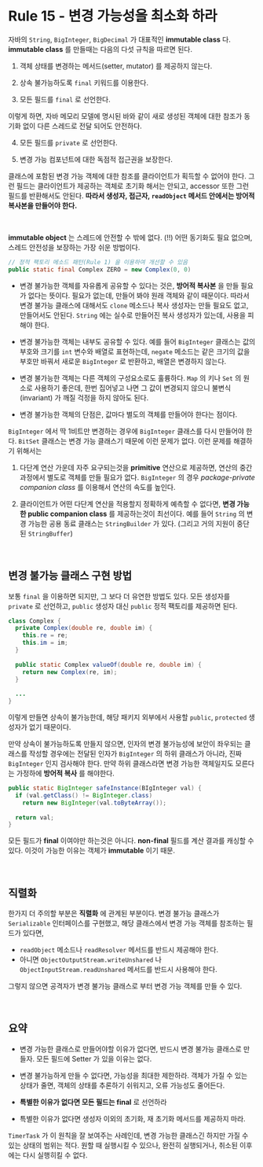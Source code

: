 # Rule 15 - 변경 가능성을 최소화 하라


자바의 `String`, `BigInteger`, `BigDecimal` 가 대표적인 **immutable class** 다. **immutable class** 를 만들때는 다음의 다섯 규칙을 따르면 된다.

1. 객체 상태를 변경하는 메서드(setter, mutator) 를 제공하지 않는다.

2. 상속 불가능하도록 `final` 키워드를 이용한다.

3. 모든 필드를 `final` 로 선언한다.

이렇게 하면, 자바 메모리 모델에 명시된 바와 같이 새로 생성된 객체에 대한 참조가 동기화 없이 다른 스레드로 전달 되어도 안전하다.

4. 모든 필드를 `private` 로 선언한다.

5. 변경 가능 컴포넌트에 대한 독점적 접근권을 보장한다.

클래스에 포함된 변경 가능 객체에 대한 참조를 클라이언트가 획득할 수 없어야 한다. 그런 필드는 클라이언트가 제공하는 객체로 초기화 해서는 안되고, 
accessor 또한 그런 필드를 반환해서도 안된다. **따라서 생성자, 접근자, `readObject` 메서드 안에서는 방어적 복사본을 만들어야 한다.**

<br>

**immutable object** 는 스레드에 안전할 수 밖에 없다. (!!) 어떤 동기화도 필요 없으며, 스레드 안전성을 보장하는 가장 쉬운 방법이다.


```java
// 정적 팩토리 메소드 패턴(Rule 1) 을 이용하여 개선할 수 있음
public static final Complex ZERO = new Complex(0, 0)
``` 

- 변경 불가능한 객체를 자유롭게 공유할 수 있다는 것은, **방어적 복사본** 을 만들 필요가 없다는 뜻이다. 필요가 없는데, 만들어 봐야 원래 객체와 같이 때문이다. 
따라서 변경 불가능 클래스에 대해서도 `clone` 메소드나 복사 생성자는 만들 필요도 없고, 만들어서도 안된다. `String` 에는 실수로 만들어진 복사 생성자가 있는데, 사용을 피해야 한다. 

- 변경 불가능한 객체는 내부도 공유할 수 있다. 예를 들어 `BigInteger` 클래스는 값의 부호와 크기를 `int` 변수와 배열로 표현하는데, `negate` 메소드는 같은 크기의 값을 부호만 바꿔서 새로운 
`BigInteger` 로 반환하고, 배열은 변경하지 않는다. 

- 변경 불가능한 객체는 다른 객체의 구성요소로도 훌륭하다. `Map` 의 키나 `Set` 의 원소로 사용하기 좋은데, 한번 집어넣고 나면 그 값이 변경되지 않으니 불변식(invariant) 가 깨질 걱정을 하지 않아도 된다.

- 변경 불가능한 객체의 단점은, 값마다 별도의 객체를 만들어야 한다는 점이다.

`BigInteger` 에서 딱 1비트만 변경하는 경우에 `BigInteger` 클래스를 다시 만들어야 한다. `BitSet` 클래스는 변경 가능 클래스기 때문에 이런 문제가 없다. 이런 문제를 해결하기 위해서는

1. 다단계 연산 가운데 자주 요구되는것을 **primitive** 연산으로 제공하면, 연산의 중간 과정에서 별도로 객체를 만들 필요가 없다. `BigInteger` 의 경우 
*package-private companion class* 를 이용해서 연산의 속도를 높인다. 

2. 클라이언트가 어떤 다단계 연산을 적용할지 정확하게 예측할 수 없다면, **변경 가능한 public companion class** 를 제공하는것이 최선이다. 
예를 들어 `String` 의 변경 가능한 공용 동료 클래스는 `StringBuilder` 가 있다. (그리고 거의 지원이 중단된 `StringBuffer`)
 
<br/>

## 변경 불가능 클래스 구현 방법

보통 `final` 을 이용하면 되지만, 그 보다 더 유연한 방법도 있다. 모든 생성자를 `private` 로 선언하고, `public` 생성자 대신 `public` 정적 팩토리를 제공하면 된다.

```java
class Complex {
  private Complex(double re, double im) {
    this.re = re;
    this.im = im;
  }
  
  public static Complex valueOf(double re, double im) {
    return new Complex(re, im);
  }
  
  ...
}
```

이렇게 만들면 상속이 불가능한데, 해당 패키지 외부에서 사용할 `public`, `protected` 생성자가 없기 때문이다.

만약 상속이 불가능하도록 만들지 않으면, 인자의 변경 불가능성에 보안이 좌우되는 클래스를 작성할 경우에는 전달된 인자가 `BigInteger` 의 하위 클래스가 아니라, 
진짜 `BigInteger` 인지 검사해야 한다. 만약 하위 클래스라면 변경 가능한 객체일지도 모른다는 가정하에 **방어적 복사** 를 해야한다.
 
```java
public static BigInteger safeInstance(BIgInteger val) {
  if (val.getClass() != BigInteger.class)
    return new BigInteger(val.toByteArray());
    
  return val;
}
```

모든 필드가 **final** 이여야만 하는것은 아니다. **non-final** 필드를 계산 결과를 캐싱할 수 있다. 이것이 가능한 이유는 객체가 **immutable** 이기 때문.

<br/>

## 직렬화

한가지 더 주의할 부분은 **직렬화** 에 관계된 부분이다. 변경 불가능 클래스가 `Serializable` 인터페이스를 구현했고, 해당 클래스에서 
변경 가능 객체를 참조하는 필드가 있다면, 

- `readObject` 메소드나 `readResolver` 메서드를 반드시 제공해야 한다. 
- 아니면 `ObjectOutputStream.writeUnshared` 나 `ObjectInputStream.readUnshared` 메서드를 반드시 사용해야 한다.

그렇지 않으면 공격자가 변경 불가능 클래스로 부터 변경 가능 객체를 만들 수 있다.

<br/>

## 요약

- 변경 가능한 클래스로 만들어야할 이유가 없다면, 반드시 변경 불가능 클래스로 만들자. 모든 필드에 Setter 가 있을 이유는 없다.

- 변경 불가능하게 만들 수 없다면, 가능성을 최대한 제한하라. 객체가 가질 수 있는 상태가 줄면, 객체의 상태를 추론하기 쉬워지고, 오류 가능성도 줄어든다. 

- **특별한 이유가 없다면 모든 필드는 final** 로 선언하라

- 특별한 이유가 없다면 생성자 이외의 초기화, 재 초기화 메서드를 제공하지 마라.

`TimerTask` 가 이 원칙을 잘 보여주는 사례인데, 변경 가능한 클래스긴 하지만 가질 수 있는 상태의 범위는 적다. 원할 때 실행시킬 수 있으나, 완전히 실행되거나, 취소된 이후에는 
다시 실행히킬 수 없다.